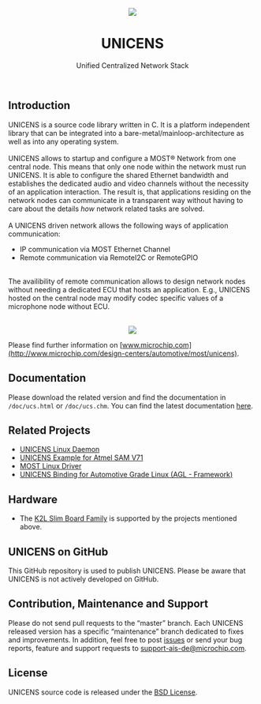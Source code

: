 <p align="center">
<img src="https://c1.staticflickr.com/5/4197/33948221753_6a3b102240_n.jpg">
<h1 align="center">UNICENS</h1>
<p align="center">
Unified Centralized Network Stack
</p>
</p>

<br>

## Introduction
UNICENS is a source code library written in C. It is a platform independent 
library that can be integrated into a bare-metal/mainloop-architecture as well as 
into any operating system.
<br><br>
UNICENS allows to startup and configure a MOST&reg; Network from one central node.
This means that only one node within the network must run UNICENS. It is able
to configure the shared Ethernet bandwidth and establishes the dedicated audio and 
video channels without the necessity of an application interaction.
The result is, that applications residing on the network nodes can communicate
in a transparent way without having to care about the details *how* network related 
tasks are solved.
<br><br>
A UNICENS driven network allows the following ways of application communication:
* IP communication via MOST Ethernet Channel
* Remote communication via RemoteI2C or RemoteGPIO

<br>
The availibility of remote communication allows to design network nodes 
without needing a dedicated ECU that hosts an application. E.g., UNICENS hosted 
on the central node may modify codec specific values of a microphone node without ECU.
<br><br>
<p align="center">
<img src="https://c1.staticflickr.com/5/4247/34717065806_08347db3b4_b.jpg">
</p>

Please find further information on [www.microchip.com](http://www.microchip.com/design-centers/automotive/most/unicens).

## Documentation
Please download the related version and find the documentation in `/doc/ucs.html` or `/doc/ucs.chm`.
You can find the latest documentation [here](https://rawgit.com/MicrochipTech/unicens/master/doc/html/index.html).

## Related Projects
* [UNICENS Linux Daemon](https://github.com/MicrochipTech/unicens-linux-daemon)
* [UNICENS Example for Atmel SAM V71](https://github.com/MicrochipTech/unicens-bare-metal-sam-v71)
* [MOST Linux Driver](https://github.com/microchip-ais/linux)
* [UNICENS Binding for Automotive Grade Linux (AGL - Framework)](https://github.com/iotbzh/unicens2-binding)

## Hardware
* The [K2L Slim Board Family](https://www.k2l.de/products/34/MOST150%20Slim%20Board%20Family/) is supported by the projects mentioned above.

## UNICENS on GitHub
This GitHub repository is used to publish UNICENS. Please be aware that UNICENS 
is not actively developed on GitHub.  

## Contribution, Maintenance and Support
Please do not send pull requests to the “master” branch. Each UNICENS released version has a specific “maintenance” branch dedicated to fixes and improvements. In addition, feel free to post [issues](https://github.com/MicrochipTech/unicens/issues) or send your bug reports, feature and support requests to [support-ais-de@microchip.com](mailto:support-ais-de@microchip.com).

## License
UNICENS source code is released under the [BSD License](https://github.com/MicrochipTech/unicens/blob/master/LICENSE).
